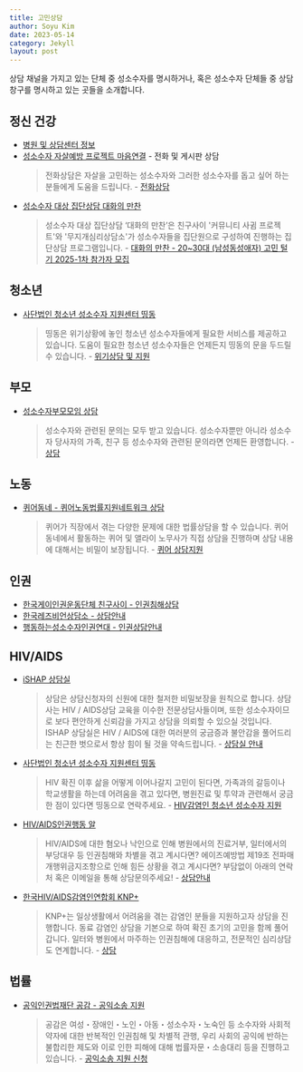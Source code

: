 ```yaml
---
title: 고민상담
author: Soyu Kim
date: 2023-05-14
category: Jekyll
layout: post
---
```


상담 채널을 가지고 있는 단체 중 성소수자를 명시하거나, 혹은 성소수자 단체들 중 상담 창구를 명시하고 있는 곳들을 소개합니다.

정신 건강
----

* [병원 및 상담센터 정보](/pages/hospital/)
* [성소수자 자살예방 프로젝트 마음연결](https://chingusai.net/xe/main_connect) - 전화 및 게시판 상담
  > 전화상담은 자살을 고민하는 성소수자와 그러한 성소수자를 돕고 싶어 하는 분들에게 도움을 드립니다. - [전화상담](https://chingusai.net/xe/quick)
* [성소수자 대상 집단상담 대화의 만찬](https://chingusai.net/xe/index.php?mid=notice&page=1&document_srl=642717)
  > 성소수자 대상 집단상담  ‘대화의 만찬’은 친구사이 '커뮤니티 사귐 프로젝트'와 '무지개심리상담소'가 성소수자들을 집단원으로 구성하여 진행하는 집단상담 프로그램입니다. - [대화의 만찬 - 20~30대 (남성동성애자) 고민 털기 2025-1차 참가자 모집](https://chingusai.net/xe/index.php?mid=notice&page=1&document_srl=642717)

청소년
----

* [사단법인 청소년 성소수자 지원센터 띵동](https://www.ddingdong.kr/xe/counsel)
  > 띵동은 위기상황에 놓인 청소년 성소수자들에게 필요한 서비스를 제공하고 있습니다.
  > 도움이 필요한 청소년 성소수자들은 언제든지 띵동의 문을 두드릴 수 있습니다. - [위기상담 및 지원](https://www.ddingdong.kr/xe/counsel)

부모
----

* [성소수자부모모임 상담](https://www.pflagkorea.org/advice)
  > 성소수자와 관련된 문의는 모두 받고 있습니다. 성소수자뿐만 아니라 성소수자 당사자의 가족, 친구 등 성소수자와 관련된 문의라면 언제든 환영합니다. - [상담](https://www.pflagkorea.org/advice)

노동
----

* [퀴어동네 - 퀴어노동법률지원네트워크 상담](https://queerdong.net/%ec%83%81%eb%8b%b4%ec%95%88%eb%82%b4/)
  > 퀴어가 직장에서 겪는 다양한 문제에 대한 법률상담을 할 수 있습니다. 퀴어동네에서 활동하는 퀴어 및 앨라이 노무사가 직접 상담을 진행하며 상담 내용에 대해서는 비밀이 보장됩니다. - [퀴어 상담지원](https://queerdong.net/%ec%83%81%eb%8b%b4%ec%95%88%eb%82%b4/)

인권
----

* [한국게이인권운동단체 친구사이 - 인권침해상담](https://chingusai.net/xe/counseling)
* [한국레즈비언상담소 - 상담안내](https://lsangdam.org/info/)
* [행동하는성소수자인권연대 - 인권상담안내](https://lgbtpride.or.kr/xe/sub43)

HIV/AIDS
----
* [iSHAP 상담실](https://www.ishap.org/content/counsel_01)
  > 상담은 상담신청자의 신원에 대한 철저한 비밀보장을 원칙으로 합니다. 상담사는 HIV / AIDS상담 교육을 이수한 전문상담사들이며, 또한 성소수자이므로 보다 편안하게 신뢰감을 가지고 상담을 의뢰할 수 있으실 것입니다.
  > ISHAP 상담실은 HIV / AIDS에 대한 여러분의 궁금증과 불안감을 풀어드리는 친근한 벗으로서 항상 힘이 될 것을 약속드립니다. - [상담실 안내](https://www.ishap.org/content/counsel_01)
* [사단법인 청소년 성소수자 지원센터 띵동](https://www.ddingdong.kr/xe/hiv)
  > HIV 확진 이후 삶을 어떻게 이어나갈지 고민이 된다면,
  > 가족과의 갈등이나 학교생활을 하는데 어려움을 겪고 있다면,
  > 병원진료 및 투약과 관련해서 궁금한 점이 있다면 띵동으로 연락주세요. - [HIV감염인 청소년 성소수자 지원](https://www.ddingdong.kr/xe/hiv)
* [HIV/AIDS인권행동 알](https://action-al.org/counsel/)
  > HIV/AIDS에 대한 혐오나 낙인으로 인해 병원에서의 진료거부, 일터에서의 부당대우 등 인권침해와 차별을 겪고 계시다면?
  > 에이즈예방법 제19조 전파매개행위금지조항으로 인해 힘든 상황을 겪고 계시다면?
  > 부담없이 아래의 연락처 혹은 이메일을 통해 상담문의주세요! - [상담안내](https://action-al.org/counsel/)
* [한국HIV/AIDS감염인연합회 KNP+](https://knpplus.org/counseling)
  > KNP+는 일상생활에서 어려움을 겪는 감염인 분들을 지원하고자 상담을 진행합니다.
  > 동료 감염인 상담을 기본으로 하여 확진 초기의 고민을 함께 풀어갑니다.
  > 일터와 병원에서 마주하는 인권침해에 대응하고, 전문적인 심리상담도 연계합니다. - [상담](https://knpplus.org/counseling)

## 법률

* [공익인권법재단 공감 - 공익소송 지원](https://www.kpil.org/lawsuit/)
  > 공감은 여성・장애인・노인・아동・성소수자・노숙인 등 소수자와 사회적 약자에 대한 반복적인 인권침해 및 차별적 관행, 우리 사회의 공익에 반하는 불합리한 제도와 이로 인한 피해에 대해 법률자문・소송대리 등을 진행하고 있습니다. - [공익소송 지원 신청](https://www.kpil.org/lawsuit/)

